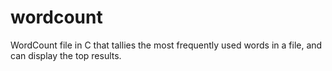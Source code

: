 # wordcount
WordCount file in C that tallies the most frequently used words in a file, and can display the top results.
